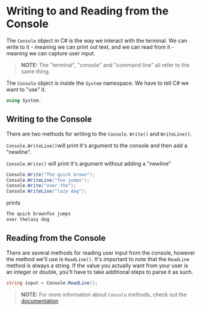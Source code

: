 # Writing to and Reading from the Console

The `Console` object in C# is the way we interact with the terminal. We can write to it - meaning we can print out text, and we can read from it - meaning we can capture user input.

> **NOTE:** The "terminal", "console" and "command line" all refer to the same thing.

The `Console` object is inside the `System` namespace. We have to tell C# we want to "use" it.

```cs
using System;
```

## Writing to the Console

There are two methods for writing to the `Console`. `Write()` and `WriteLine()`.

`Console.WriteLine()`will print it's argument to the console and then add a "newline".

`Console.Write()` will print it's argument without adding a "newline"

```cs
Console.Write("The quick brown");
Console.WriteLine("fox jumps");
Console.Write("over the");
Console.WriteLine("lazy dog");
```

prints

```sh
The quick brownfox jumps
over thelazy dog
```

## Reading from the Console

There are several methods for reading user input from the console, however the method we'll use is `ReadLine()`. It's important to note that the `ReadLine` method is always a string. If the value you actually want from your user is an integer or double, you'll have to take additional steps to parse it as such.

```cs
string input = Console.ReadLine();
```

> **NOTE:** For more information about `Console` methods, check out the [documentation](https://docs.microsoft.com/en-us/dotnet/api/system.console)
